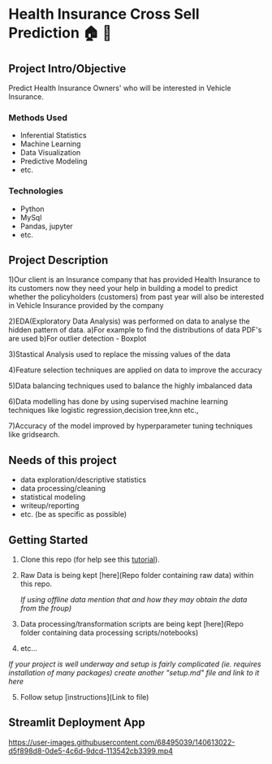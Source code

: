 
# Health Insurance Cross Sell Prediction 🏠 🏥

## Project Intro/Objective
Predict Health Insurance Owners' who will be interested in Vehicle Insurance.

### Methods Used
* Inferential Statistics
* Machine Learning
* Data Visualization
* Predictive Modeling
* etc.

### Technologies
* Python
*  MySql
* Pandas, jupyter
* etc. 

## Project Description

1)Our client is an Insurance company that has provided Health Insurance to its customers now they need your help in building a model to predict whether the policyholders (customers) from past year will also be interested in Vehicle Insurance provided by the company

2)EDA(Exploratory Data Analysis) was performed on data to analyse the hidden pattern of data.
  a)For example to find the distributions of data PDF's  are used
  b)For outlier detection - Boxplot
  
3)Stastical Analysis used to replace the missing values of the data

4)Feature selection techniques are applied on data to improve the accuracy

5)Data balancing techniques used to balance the highly imbalanced data

6)Data modelling has done by using supervised machine learning techniques like logistic regression,decision tree,knn etc.,

7)Accuracy of the model improved by hyperparameter tuning techniques like gridsearch.
  
## Needs of this project

- data exploration/descriptive statistics
- data processing/cleaning
- statistical modeling
- writeup/reporting
- etc. (be as specific as possible)

## Getting Started

1. Clone this repo (for help see this [tutorial](https://help.github.com/articles/cloning-a-repository/)).
2. Raw Data is being kept [here](Repo folder containing raw data) within this repo.

    *If using offline data mention that and how they may obtain the data from the froup)*
    
3. Data processing/transformation scripts are being kept [here](Repo folder containing data processing scripts/notebooks)
4. etc...

*If your project is well underway and setup is fairly complicated (ie. requires installation of many packages) create another "setup.md" file and link to it here*  

5. Follow setup [instructions](Link to file)

## Streamlit Deployment App



https://user-images.githubusercontent.com/68495039/140613022-d5f898d8-0de5-4c6d-9dcd-113542cb3399.mp4





